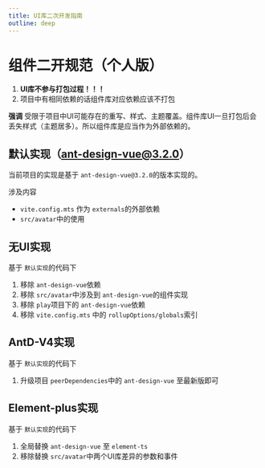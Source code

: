 ```yaml
---
title: UI库二次开发指南
outline: deep
---
```


# 组件二开规范（个人版）

1. **UI库不参与打包过程！！！**
2. 项目中有相同依赖的话组件库对应依赖应该不打包

**强调** 受限于项目中UI可能存在的重写、样式、主题覆盖。组件库UI一旦打包后会丢失样式（主题居多）。所以组件库是应当作为外部依赖的。

## 默认实现（ant-design-vue@3.2.0）

当前项目的实现是基于 `ant-design-vue@3.2.0`的版本实现的。

涉及内容

- `vite.config.mts` 作为 `externals`的外部依赖
- `src/avatar`中的使用

## 无UI实现

基于 `默认实现`的代码下

1. 移除 `ant-design-vue`依赖
2. 移除 `src/avatar`中涉及到 `ant-design-vue`的组件实现
3. 移除 `play`项目下的 `ant-design-vue`依赖
4. 移除 `vite.config.mts` 中的 `rollupOptions/globals`索引

## AntD-V4实现

基于 `默认实现`的代码下

1. 升级项目 `peerDependencies`中的 `ant-design-vue` 至最新版即可

## Element-plus实现

基于 `默认实现`的代码下

1. 全局替换 `ant-design-vue` 至 `element-ts`
2. 移除替换 `src/avatar`中两个UI库差异的参数和事件
